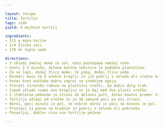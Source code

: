 ```yaml
---

layout: recipe
title: Tortilje
tags: side
yield: 6 majhnih tortilj

ingredients:
- 115 g masa harine
- 1/4 žličke soli
- 170 ml tople vode

directions:
- V skledi zmešaj moko in sol, nato postopoma vmešaj vodo.
- Gneti 2-3 minute, želena končna tekstura je podobna plastelinu.
- Če se lepi, dodaj žlico moke; če poka, dodaj žlico vode.
- Razdeli maso na 6 enakih kroglic in jih pokrij s skledo ali vlažno kuhinjsko krpo.
- Ponev brez maščobe dobro segrej na srednjem ognju.
- Prereži stranska robova na plastični vrečki, da dobiš dolg trak.
- Izpod sklede vzami eno kroglico in jo daj med dve plasti vrečke.
- S steklenim pekačem jo stisni ob delovni pult, želen končni premer tortilje je ~15 cm.
- Tortiljo odlepi od vrečke in jo 10 sekund peci po eni strani.
- Obrni, peci minuto in pol, še enkrat obrni in peci še minuto in pol.
- Prestavi iz ponve na krožnik in pokrij s skledo ali pokrovko.
- Ponavljaj, dokler niso vse tortilje pečene.

---
```


